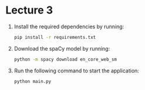 # Lecture 3

1. Install the required dependencies by running:

   ```bash
   pip install -r requirements.txt
   ```

2. Download the spaCy model by running:

   ```bash
   python -m spacy download en_core_web_sm
   ```

3. Run the following command to start the application:

   ```bash
   python main.py
   ```
